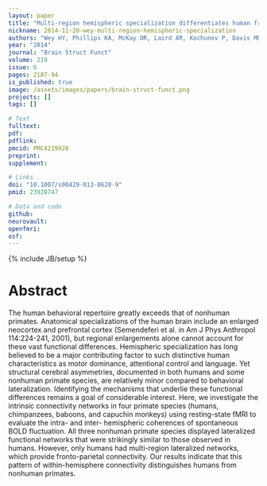```yaml
---
layout: paper
title: "Multi-region hemispheric specialization differentiates human from nonhuman primate brain function."
nickname: 2014-11-20-wey-multi-region-hemispheric-specialization
authors: "Wey HY, Phillips KA, McKay DR, Laird AR, Kochunov P, Davis MD, Glahn DC, Blangero J, Duong TQ, Fox PT"
year: "2014"
journal: "Brain Struct Funct"
volume: 219
issue: 6
pages: 2187-94
is_published: true
image: /assets/images/papers/brain-struct-funct.png
projects: []
tags: []

# Text
fulltext:
pdf:
pdflink:
pmcid: PMC4219928
preprint:
supplement:

# Links
doi: "10.1007/s00429-013-0620-9"
pmid: 23928747

# Data and code
github:
neurovault:
openfmri:
osf:
---
```

{% include JB/setup %}

# Abstract

The human behavioral repertoire greatly exceeds that of nonhuman primates. Anatomical specializations of the human brain include an enlarged neocortex and prefrontal cortex (Semendeferi et al. in Am J Phys Anthropol 114:224-241, 2001), but regional enlargements alone cannot account for these vast functional differences. Hemispheric specialization has long believed to be a major contributing factor to such distinctive human characteristics as motor dominance, attentional control and language. Yet structural cerebral asymmetries, documented in both humans and some nonhuman primate species, are relatively minor compared to behavioral lateralization. Identifying the mechanisms that underlie these functional differences remains a goal of considerable interest. Here, we investigate the intrinsic connectivity networks in four primate species (humans, chimpanzees, baboons, and capuchin monkeys) using resting-state fMRI to evaluate the intra- and inter- hemispheric coherences of spontaneous BOLD fluctuation. All three nonhuman primate species displayed lateralized functional networks that were strikingly similar to those observed in humans. However, only humans had multi-region lateralized networks, which provide fronto-parietal connectivity. Our results indicate that this pattern of within-hemisphere connectivity distinguishes humans from nonhuman primates.
